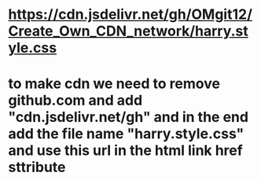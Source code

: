 # https://cdn.jsdelivr.net/gh/OMgit12/Create_Own_CDN_network/harry.style.css

# to make cdn we need to remove github.com and add "cdn.jsdelivr.net/gh" and in the end add the file name "harry.style.css" and use this url in the html link href sttribute 
